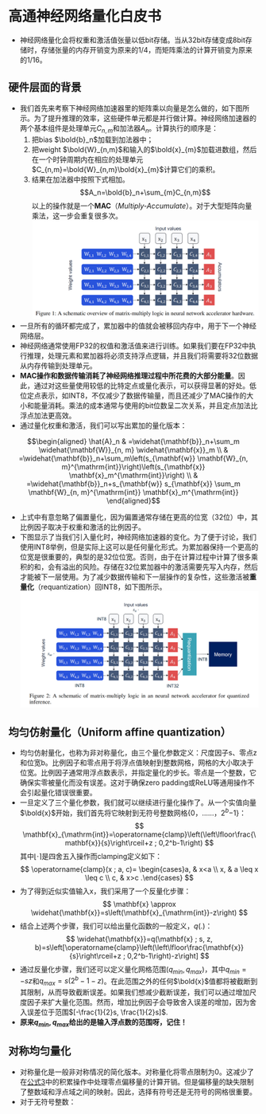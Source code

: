 # 高通神经网络量化白皮书

- 神经网络量化会将权重和激活值张量以低bit存储。当从32bit存储变成8bit存储时，存储张量的内存开销变为原来的1/4，而矩阵乘法的计算开销变为原来的1/16。

## 硬件层面的背景

- 我们首先来考察下神经网络加速器里的矩阵乘以向量是怎么做的，如下图所示。为了提升推理的效率，这些硬件单元都是并行做计算。神经网络加速器的两个基本组件是处理单元$C_{n,m}$和加法器$A_n$。计算执行的顺序是：
  1. 把bias $\bold{b}_n$加载到加法器中；
  2. 把weight $\bold{W}_{n,m}$和输入的$\bold{x}_{m}$加载进数组，然后在一个时钟周期内在相应的处理单元$C_{n,m}=\bold{W}_{n,m}\bold{x}_{m}$计算它们的乘积。
  3. 结果在加法器中按照下式相加。
$$A_n=\bold{b}_n+\sum_{m}C_{n,m}$$
以上的操作就是一个**MAC**（*Multiply-Accumulate*）。对于大型矩阵向量乘法，这一步会重复很多次。
![alt text](1733354991410.png)
- 一旦所有的循环都完成了，累加器中的值就会被移回内存中，用于下一个神经网络层。
- 神经网络通常使用FP32的权值和激活值来进行训练。如果我们要在FP32中执行推理，处理元素和累加器将必须支持浮点逻辑，并且我们将需要将32位数据从内存传输到处理单元。
- **MAC操作和数据传输消耗了神经网络推理过程中所花费的大部分能量**。因此，通过对这些量使用较低的比特定点或量化表示，可以获得显著的好处。低位定点表示，如INT8，不仅减少了数据传输量，而且还减少了MAC操作的大小和能量消耗。乘法的成本通常与使用的bit位数呈二次关系，并且定点加法比浮点加法更高效。
- 通过量化权重和激活，我们可以写出累加的<span id="公式3">量化版本</span>：

$$\begin{aligned}
\hat{A}_n & =\widehat{\mathbf{b}}_n+\sum_m \widehat{\mathbf{W}}_{n, m} \widehat{\mathbf{x}}_m \\
& =\widehat{\mathbf{b}}_n+\sum_m\left(s_{\mathbf{w}} \mathbf{W}_{n, m}^{\mathrm{int}}\right)\left(s_{\mathbf{x}} \mathbf{x}_m^{\mathrm{int}}\right) \\
& =\widehat{\mathbf{b}}_n+s_{\mathbf{w}} s_{\mathbf{x}} \sum_m \mathbf{W}_{n, m}^{\mathrm{int}} \mathbf{x}_m^{\mathrm{int}}
\end{aligned}$$

- 上式中有意忽略了偏置量化，因为偏置通常存储在更高的位宽（32位）中，其比例因子取决于权重和激活的比例因子。
- 下图显示了当我们引入量化时，神经网络加速器的变化。为了便于讨论，我们使用INT8举例，但是实际上这可以是任何量化形式。为累加器保持一个更高的位宽是很重要的，典型的是32位位宽。否则，由于在计算过程中计算了很多乘积的和，会有溢出的风险。存储在32位累加器中的激活需要先写入内存，然后才能被下一层使用。为了减少数据传输和下一层操作的复杂性，这些激活被**重量化**（requantization）回INT8，如下图所示。
![alt text](1733498778025.png)

## 均匀仿射量化（Uniform affine quantization）
- 均匀仿射量化，也称为非对称量化，由三个量化参数定义：尺度因子s、零点z和位宽b。比例因子和零点用于将浮点值映射到整数网格，网格的大小取决于位宽。比例因子通常用浮点数表示，并指定量化的步长。零点是一个整数，它确保实零被量化而没有误差。这对于确保zero padding或ReLU等通用操作不会引起量化错误很重要。
- 一旦定义了三个量化参数，我们就可以继续进行量化操作了。从一个实值向量$\bold{x}$开始，我们首先将它映射到无符号整数网格{0，……，$2^b$−1}：
$$
\mathbf{x}_{\mathrm{int}}=\operatorname{clamp}\left(\left\lfloor\frac{\mathbf{x}}{s}\right\rceil+z ; 0,2^b-1\right)
$$
其中$\lfloor\cdot\rceil$是四舍五入操作而clamping定义如下：
$$
\operatorname{clamp}(x ; a, c)= \begin{cases}a, & x<a \\ x, & a \leq x \leq c \\ c, & x>c .\end{cases}
$$
- 为了得到近似实值输入x，我们采用了一个反量化步骤：
$$
\mathbf{x} \approx \widehat{\mathbf{x}}=s\left(\mathbf{x}_{\mathrm{int}}-z\right)
$$
- 结合上述两个步骤，我们可以给出量化函数的一般定义，$q(.)$：
$$
\widehat{\mathbf{x}}=q(\mathbf{x} ; s, z, b)=s\left[\operatorname{clamp}\left(\left\lfloor\frac{\mathbf{x}}{s}\right\rceil+z ; 0,2^b-1\right)-z\right]
$$
- 通过反量化步骤，我们还可以定义量化网格范围$(q_{min}, q_{max})$，其中$q_{min}=-sz$和$q_{max}=s(2^b-1-z)$。在此范围之外的任何$\bold{x}$值都将被截断到其限制，从而导致截断误差。如果我们想减少截断误差，我们可以通过增加尺度因子来扩大量化范围。然而，增加比例因子会导致舍入误差的增加，因为舍入误差位于范围$[-\frac{1}{2}s, \frac{1}{2}s]$.
- **原来$q_{min}, q_{max}$给出的是输入浮点数的范围呀，记住！**
## 对称均匀量化
- 对称量化是一般非对称情况的简化版本。对称量化将零点限制为0。这减少了在[公式3](#公式3)中的积累操作中处理零点偏移量的计算开销。但是偏移量的缺失限制了整数域和浮点域之间的映射。因此，选择有符号还是无符号的网格很重要。
- 对于无符号整数：
